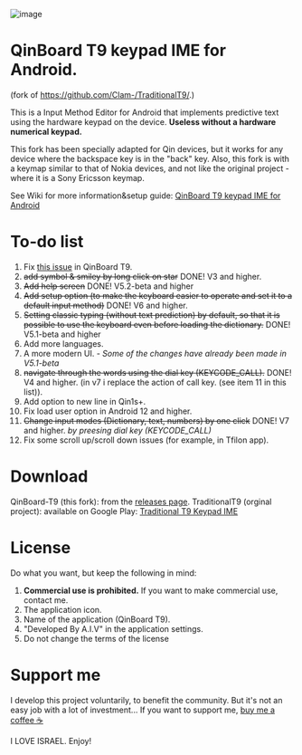 ![image](https://raw.githubusercontent.com/AshiVered/support-israel-banner/main/assets/support-israel-banner.jpg)

# QinBoard T9 keypad IME for Android.
(fork of https://github.com/Clam-/TraditionalT9/.)

This is a Input Method Editor for Android that implements predictive text using the hardware keypad on the device. **Useless without a hardware numerical keypad.**

This fork has been specially adapted for Qin devices, but it works for any device where the backspace key is in the "back" key.
Also, this fork is with a keymap similar to that of Nokia devices, and not like the original project - where it is a Sony Ericsson keymap.

See Wiki for more information&setup guide: [QinBoard T9 keypad IME for Android](https://github.com/AshiVered/QinBoard-T9/wiki)

# To-do list
1. Fix [this issue](https://github.com/sspanak/tt9/issues/182) in QinBoard T9.
2. ~~add symbol & smiley by long click on star~~ DONE! V3 and higher.
3. ~~Add help screen~~ DONE! V5.2-beta and higher
4. ~~Add setup option (to make the keyboard easier to operate and set it to a default input method)~~ DONE! V6 and higher.
5. ~~Setting classic typing (without text prediction) by default, so that it is possible to use the keyboard even before loading the dictionary.~~ DONE! V5.1-beta and higher
6. Add more languages.
7. A more modern UI. - *Some of the changes have already been made in V5.1-beta*
8. ~~navigate through the words using the dial key (KEYCODE_CALL).~~ DONE! V4 and higher. (in v7 i replace the action of call key. (see item 11 in this list)).
9. Add option to new line in Qin1s+.
10. Fix load user option in Android 12 and higher.
11. ~~Change input modes (Dictionary, text, numbers) by one click~~ DONE! V7 and higher. *by preesing dial key (KEYCODE_CALL)*
12. Fix some scroll up/scroll down issues (for example, in Tfilon app).
# Download
QinBoard-T9 (this fork):
from the [releases page](https://github.com/AshiVered/QinBoard-T9/releases).
TraditionalT9 (orginal project):
available on Google Play: [Traditional T9 Keypad IME](https://play.google.com/store/apps/details?id=org.nyanya.android.traditionalt9)
# License
Do what you want, but keep the following in mind:
1. **Commercial use is prohibited.** If you want to make commercial use, contact me.
2. The application icon.
3. Name of the application (QinBoard T9).
4. "Developed By A.I.V" in the application settings.
5. Do not change the terms of the license

# Support me
I develop this project voluntarily, to benefit the community. But it's not an easy job with a lot of investment...
If you want to support me, [buy me a coffee ☕](https://www.buymeacoffee.com/ashivered)



I LOVE ISRAEL.
Enjoy!


